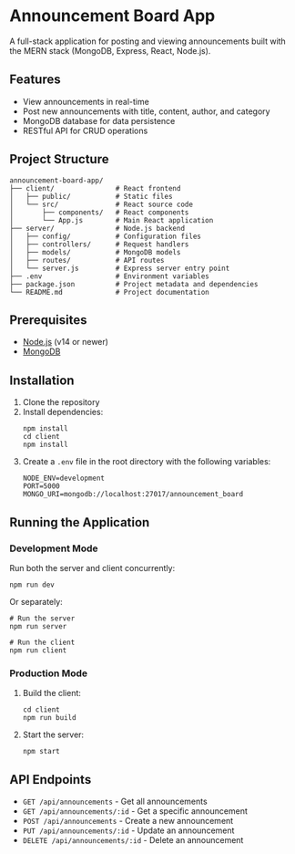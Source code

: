 # Announcement Board App

A full-stack application for posting and viewing announcements built with the MERN stack (MongoDB, Express, React, Node.js).

## Features

- View announcements in real-time
- Post new announcements with title, content, author, and category
- MongoDB database for data persistence
- RESTful API for CRUD operations

## Project Structure

```
announcement-board-app/
├── client/               # React frontend
│   ├── public/           # Static files
│   └── src/              # React source code
│       ├── components/   # React components
│       └── App.js        # Main React application
├── server/               # Node.js backend
│   ├── config/           # Configuration files
│   ├── controllers/      # Request handlers
│   ├── models/           # MongoDB models
│   ├── routes/           # API routes
│   └── server.js         # Express server entry point
├── .env                  # Environment variables
├── package.json          # Project metadata and dependencies
└── README.md             # Project documentation
```

## Prerequisites

- [Node.js](https://nodejs.org/) (v14 or newer)
- [MongoDB](https://www.mongodb.com/try/download/community)

## Installation

1. Clone the repository
2. Install dependencies:
   ```
   npm install
   cd client
   npm install
   ```
3. Create a `.env` file in the root directory with the following variables:
   ```
   NODE_ENV=development
   PORT=5000
   MONGO_URI=mongodb://localhost:27017/announcement_board
   ```

## Running the Application

### Development Mode

Run both the server and client concurrently:

```
npm run dev
```

Or separately:

```
# Run the server
npm run server

# Run the client
npm run client
```

### Production Mode

1. Build the client:

   ```
   cd client
   npm run build
   ```

2. Start the server:
   ```
   npm start
   ```

## API Endpoints

- `GET /api/announcements` - Get all announcements
- `GET /api/announcements/:id` - Get a specific announcement
- `POST /api/announcements` - Create a new announcement
- `PUT /api/announcements/:id` - Update an announcement
- `DELETE /api/announcements/:id` - Delete an announcement

